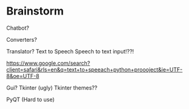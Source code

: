 # Brainstorm

Chatbot?

Converters?

Translator?
  Text to Speech
  Speech to text input!??!

<https://www.google.com/search?client=safari&rls=en&q=text+to+speeach+python+proooject&ie=UTF-8&oe=UTF-8>

Gui?
  Tkinter (ugly)
    Tkinter themes??

  PyQT (Hard to use)
